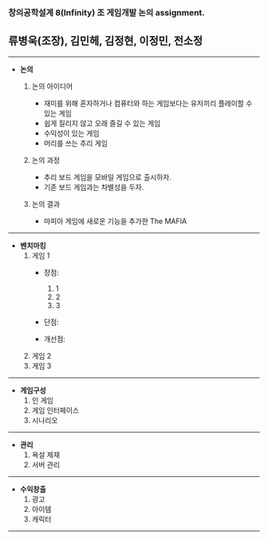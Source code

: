 ### 창의공학설계 8(Infinity) 조 게임개발 논의 assignment.

## 류병욱(조장), 김민헤, 김정현, 이정민, 전소정
---
+ **논의**
    1. 논의 아이디어
        - 재미를 위해 혼자하거나 컴퓨터와 하는 게임보다는 유저끼리 플레이할 수 있는 게임
        - 쉽게 질리지 않고 오래 즐길 수 있는 게임
        - 수익성이 있는 게임
        - 머리를 쓰는 추리 게임

    2. 논의 과정
        - 추리 보드 게임을 모바일 게임으로 출시하자.
        - 기존 보드 게임과는 차별성을 두자.

    3. 논의 결과
        - 마피아 게임에 새로운 기능을 추가한 The MAFIA


---
+ **벤치마킹**
  1. 게임 1
        + 장점:
            1. 1
            2. 2
            3. 3
   
        + 단점:

        + 개선점:
  2. 게임 2
  3. 게임 3


---
+ **게임구성**
  1. 인 게임
  2. 게임 인터페이스
  3. 시나리오


---
+ **관리**
  1. 욕설 제재
  2. 서버 관리


---
+ **수익창출**
  1. 광고
  2. 아이템
  3. 캐릭터


---
